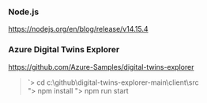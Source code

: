 

### Node.js
https://nodejs.org/en/blog/release/v14.15.4

### Azure Digital Twins Explorer
https://github.com/Azure-Samples/digital-twins-explorer 
> `> cd c:\github\digital-twins-explorer-main\client\src   
> "> npm install
> "> npm run start



